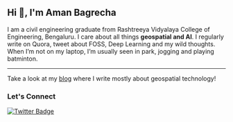 ## Hi 👋, I'm Aman Bagrecha

I am a civil engineering graduate from Rashtreeya Vidyalaya College of Engineering, Bengaluru. I care about all things **geospatial and AI**. I regularly write on Quora, tweet about FOSS, Deep Learning and my wild thoughts. When I’m not on my laptop, I’m usually seen in park, jogging and playing batminton.

---

Take a look at my <a href="https://amanbagrecha.github.io/post">blog</a> where I write mostly about geospatial technology! 




### Let's Connect

[![Twitter Badge](https://img.shields.io/twitter/follow/aman_bagrecha?style=social)](https://twitter.com/aman_bagrecha) 

